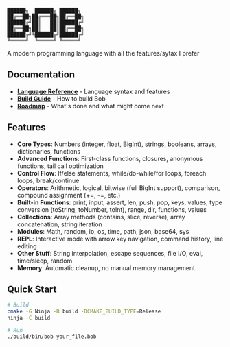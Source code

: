 ```
██████╗  ██████╗ ██████╗ 
██╔══██╗██╔═══██╗██╔══██╗
██████╔╝██║   ██║██████╔╝
██╔══██╗██║   ██║██╔══██╗
██████╔╝╚██████╔╝██████╔╝
╚═════╝  ╚═════╝ ╚═════╝ 
```

A modern programming language with all the features/sytax I prefer

## Documentation

- **[Language Reference](Reference/BOB_LANGUAGE_REFERENCE.md)** - Language syntax and features
- **[Build Guide](Reference/BUILD.md)** - How to build Bob  
- **[Roadmap](Reference/ROADMAP.md)** - What's done and what might come next

## Features

- **Core Types**: Numbers (integer, float, BigInt), strings, booleans, arrays, dictionaries, functions
- **Advanced Functions**: First-class functions, closures, anonymous functions, tail call optimization
- **Control Flow**: If/else statements, while/do-while/for loops, foreach loops, break/continue
- **Operators**: Arithmetic, logical, bitwise (full BigInt support), comparison, compound assignment (+=, -=, etc.)
- **Built-in Functions**: print, input, assert, len, push, pop, keys, values, type conversion (toString, toNumber, toInt), range, dir, functions, values
- **Collections**: Array methods (contains, slice, reverse), array concatenation, string iteration
- **Modules**: Math, random, io, os, time, path, json, base64, sys
- **REPL**: Interactive mode with arrow key navigation, command history, line editing
- **Other Stuff**: String interpolation, escape sequences, file I/O, eval, time/sleep, random
- **Memory**: Automatic cleanup, no manual memory management

## Quick Start

```bash
# Build
cmake -G Ninja -B build -DCMAKE_BUILD_TYPE=Release
ninja -C build

# Run
./build/bin/bob your_file.bob
```